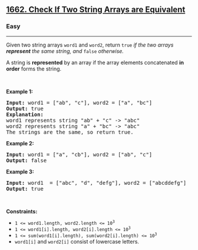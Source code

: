 <h2><a href="https://leetcode.com/problems/check-if-two-string-arrays-are-equivalent/">1662. Check If Two String Arrays are Equivalent</a></h2><h3>Easy</h3><hr><div><p>Given two string arrays <code>word1</code> and <code>word2</code>, return<em> </em><code>true</code><em> if the two arrays <strong>represent</strong> the same string, and </em><code>false</code><em> otherwise.</em></p>

<p>A string is <strong>represented</strong> by an array if the array elements concatenated <strong>in order</strong> forms the string.</p>

<p>&nbsp;</p>
<p><strong>Example 1:</strong></p>

<pre><strong>Input:</strong> word1 = ["ab", "c"], word2 = ["a", "bc"]
<strong>Output:</strong> true
<strong>Explanation:</strong>
word1 represents string "ab" + "c" -&gt; "abc"
word2 represents string "a" + "bc" -&gt; "abc"
The strings are the same, so return true.</pre>

<p><strong>Example 2:</strong></p>

<pre><strong>Input:</strong> word1 = ["a", "cb"], word2 = ["ab", "c"]
<strong>Output:</strong> false
</pre>

<p><strong>Example 3:</strong></p>

<pre><strong>Input:</strong> word1  = ["abc", "d", "defg"], word2 = ["abcddefg"]
<strong>Output:</strong> true
</pre>

<p>&nbsp;</p>
<p><strong>Constraints:</strong></p>

<ul>
   <li><code>1 &lt;= word1.length, word2.length &lt;= 10<sup>3</sup></code></li>
   <li><code>1 &lt;= word1[i].length, word2[i].length &lt;= 10<sup>3</sup></code></li>
   <li><code>1 &lt;= sum(word1[i].length), sum(word2[i].length) &lt;= 10<sup>3</sup></code></li>
   <li><code>word1[i]</code> and <code>word2[i]</code> consist of lowercase letters.</li>
</ul>
</div>

